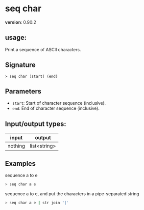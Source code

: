 # seq char

**version**: 0.90.2

## **usage**:

Print a sequence of ASCII characters.

## Signature

`> seq char (start) (end)`

## Parameters

- `start`: Start of character sequence (inclusive).
- `end`: End of character sequence (inclusive).

## Input/output types:

| input   | output         |
| ------- | -------------- |
| nothing | list\<string\> |

## Examples

sequence a to e

```bash
> seq char a e
```

sequence a to e, and put the characters in a pipe-separated string

```bash
> seq char a e | str join '|'
```
